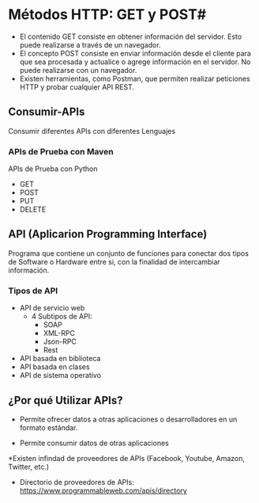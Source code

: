 
# Métodos HTTP: GET y POST#
* El contenido GET consiste en obtener información del servidor. Esto puede realizarse a través de un navegador.
* El concepto POST consiste en enviar información desde el cliente para que sea procesada y actualice o agrege información en el servidor. No puede realizarse con un navegador.
* Existen herramientas, como Postman, que permiten realizar peticiones HTTP y probar cualquier API REST.

## Consumir-APIs ##
Consumir diferentes APIs con diferentes Lenguajes

### APIs de Prueba con Maven ##
APIs de Prueba con Python
* GET
* POST
* PUT
* DELETE
## API (Aplicarion Programming Interface) ##
Programa que contiene un conjunto de funciones para conectar dos tipos de Software o Hardware entre si, con la finalidad de intercambiar información.

### Tipos de API ###
* API de servicio web
   * 4 Subtipos de API:
        * SOAP
        * XML-RPC
        * Json-RPC
        * Rest
* API basada en biblioteca
* API basada en clases
* API de sistema operativo

## ¿Por qué Utilizar APIs? ## 
* Permite ofrecer datos a otras aplicaciones o desarrolladores en un formato estándar.

* Permite consumir datos de otras aplicaciones

 *Existen infindad de proveedores de APIs (Facebook, Youtube, Amazon, Twitter, etc.)

 * Directorio de proveedores de APIs: https://www.programmableweb.com/apis/directory
